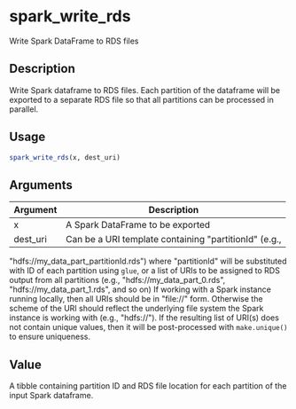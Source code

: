 # spark_write_rds


Write Spark DataFrame to RDS files




## Description

Write Spark dataframe to RDS files. Each partition of the dataframe will be
exported to a separate RDS file so that all partitions can be processed in
parallel.





## Usage
```r
spark_write_rds(x, dest_uri)
```




## Arguments


Argument      |Description
------------- |----------------
x | A Spark DataFrame to be exported
dest_uri | Can be a URI template containing "partitionId" (e.g.,
"hdfs://my_data_part_partitionId.rds") where "partitionId" will be
substituted with ID of each partition using `glue`, or a list of URIs
to be assigned to RDS output from all partitions (e.g.,
"hdfs://my_data_part_0.rds", "hdfs://my_data_part_1.rds", and so on)
If working with a Spark instance running locally, then all URIs should be
in "file://<local file path>" form. Otherwise the scheme of the URI should
reflect the underlying file system the Spark instance is working with
(e.g., "hdfs://"). If the resulting list of URI(s) does not contain unique
values, then it will be post-processed with `make.unique()` to ensure
uniqueness.





## Value

A tibble containing partition ID and RDS file location for each
  partition of the input Spark dataframe.





